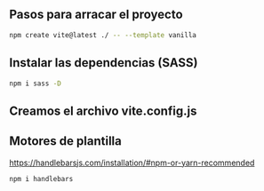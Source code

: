 ## Pasos para arracar el proyecto

```sh
npm create vite@latest ./ -- --template vanilla
``` 

## Instalar las dependencias (SASS)

```sh
npm i sass -D
```

## Creamos el archivo vite.config.js


## Motores de plantilla

<https://handlebarsjs.com/installation/#npm-or-yarn-recommended>

```sh
npm i handlebars
``` 